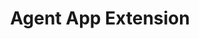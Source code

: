 ---
title: "Agent App Extension"
desc: "Agent App Extensions are web applications loaded inside the chat.io Agent App."
color: "#374266"
---